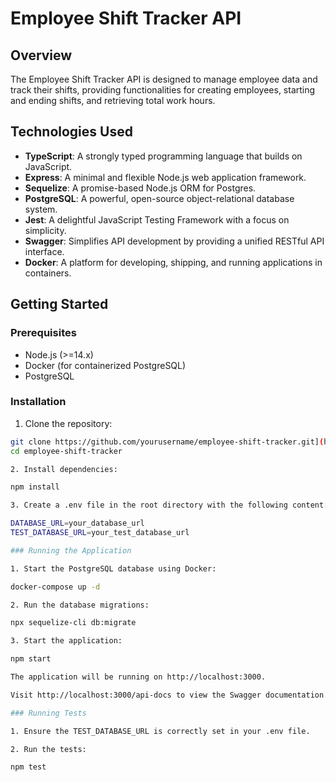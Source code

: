 # Employee Shift Tracker API

## Overview

The Employee Shift Tracker API is designed to manage employee data and track their shifts, providing functionalities for creating employees, starting and ending shifts, and retrieving total work hours.

## Technologies Used

- **TypeScript**: A strongly typed programming language that builds on JavaScript.
- **Express**: A minimal and flexible Node.js web application framework.
- **Sequelize**: A promise-based Node.js ORM for Postgres.
- **PostgreSQL**: A powerful, open-source object-relational database system.
- **Jest**: A delightful JavaScript Testing Framework with a focus on simplicity.
- **Swagger**: Simplifies API development by providing a unified RESTful API interface.
- **Docker**: A platform for developing, shipping, and running applications in containers.

## Getting Started

### Prerequisites

- Node.js (>=14.x)
- Docker (for containerized PostgreSQL)
- PostgreSQL

### Installation

1. Clone the repository:

```sh
git clone https://github.com/yourusername/employee-shift-tracker.git](https://github.com/jobsonrisoa/employee-shif-tracker
cd employee-shift-tracker

2. Install dependencies:

npm install

3. Create a .env file in the root directory with the following content:

DATABASE_URL=your_database_url
TEST_DATABASE_URL=your_test_database_url

### Running the Application

1. Start the PostgreSQL database using Docker:

docker-compose up -d

2. Run the database migrations:

npx sequelize-cli db:migrate

3. Start the application:

npm start

The application will be running on http://localhost:3000.

Visit http://localhost:3000/api-docs to view the Swagger documentation.

### Running Tests

1. Ensure the TEST_DATABASE_URL is correctly set in your .env file.

2. Run the tests:

npm test



